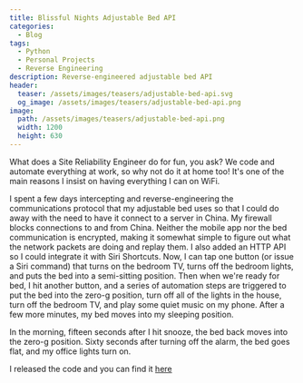 ```yaml
---
title: Blissful Nights Adjustable Bed API
categories:
  - Blog
tags:
  - Python
  - Personal Projects
  - Reverse Engineering
description: Reverse-engineered adjustable bed API
header:
  teaser: /assets/images/teasers/adjustable-bed-api.svg
  og_image: /assets/images/teasers/adjustable-bed-api.png
image:
  path: /assets/images/teasers/adjustable-bed-api.png
  width: 1200
  height: 630
---
```


What does a Site Reliability Engineer do for fun, you ask? We code and automate everything at work, so why not do it at home too!  It's one of the main reasons I insist on having everything I can on WiFi.

I spent a few days intercepting and reverse-engineering the communications protocol that my adjustable bed uses so that I could do away with the need to have it connect to a server in China.  My firewall blocks connections to and from China.  Neither the mobile app nor the bed communication is encrypted, making it somewhat simple to figure out what the network packets are doing and replay them.  I also added an HTTP API so I could integrate it with Siri Shortcuts. Now, I can tap one button (or issue a Siri command) that turns on the bedroom TV, turns off the bedroom lights, and puts the bed into a semi-sitting position. Then when we're ready for bed, I hit another button, and a series of automation steps are triggered to put the bed into the zero-g position, turn off all of the lights in the house, turn off the bedroom TV, and play some quiet music on my phone. After a few more minutes, my bed moves into my sleeping position.

In the morning, fifteen seconds after I hit snooze, the bed back moves into the zero-g position. Sixty seconds after turning off the alarm, the bed goes flat, and my office lights turn on.

I released the code and you can find it [here](https://github.com/trevorlauder/bn-adjustable-bed)
